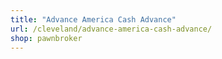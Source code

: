 ```yaml
---
title: "Advance America Cash Advance"
url: /cleveland/advance-america-cash-advance/
shop: pawnbroker
---
```

